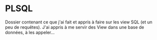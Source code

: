 # PLSQL
Dossier contenant ce que j'ai fait et appris à faire sur les view SQL (et un peu de requêtes).
J'ai appris à me servir des View dans une base de données, à les appeler... 
